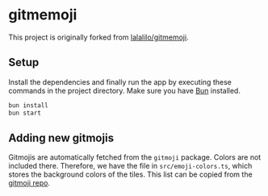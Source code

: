 # gitmemoji

This project is originally forked from [lalalilo/gitmemoji](https://github.com/lalalilo/gitmemoji).

## Setup

Install the dependencies and finally run the app by executing these commands in the project directory.
Make sure you have [Bun](https://bun.sh/) installed.

```bash
bun install
bun start
```

## Adding new gitmojis

Gitmojis are automatically fetched from the `gitmoji` package. Colors are not included there.
Therefore, we have the file in `src/emoji-colors.ts`, which stores the background colors
of the tiles. This list can be copied from the [gitmoji repo](https://github.com/carloscuesta/gitmoji/blob/master/packages/website/src/components/GitmojiList/emojiColorsMap.ts).
